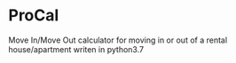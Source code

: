 # ProCal

Move In/Move Out calculator for moving in or out of a rental house/apartment writen in python3.7
